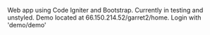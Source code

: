 Web app using Code Igniter and Bootstrap. Currently in testing and unstyled.
Demo located at 66.150.214.52/garret2/home.
Login with 'demo/demo'
